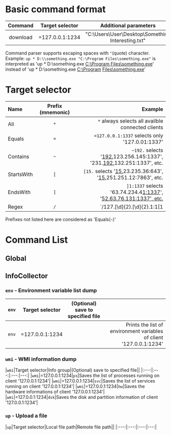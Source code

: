 # Basic command format

|Command|Target selector|Additional parameters|
|:---:|:---:|:---:|
|download|=127.0.0.1:1234|"C:\\Users\\User\\Desktop\\Something Interesting.txt"|

Command parser supports escaping spaces with `"`(quote) character.
Example: `up * D:\\something.exe "C:\Program Files\something.exe"` is interpreted as 'up * D:\\something.exe <u>C:\Program Files\something.exe</u>' instead of 'up * D:\\something.exe <u>C:\Program</u> <u>Files\something.exe</u>'

# Target selector
|Name|Prefix (mnemonic)|Example|
|:---|:---:|---:|
|All|`*`|`*` always selects all availble connected clients|
|Equals|`=`|`=127.0.0.1:1337` selects only '127.0.01:1337'|
|Contains|`~`|`~192.` selects '<u>192.</u>123.256.145:1337', '231.<u>192.</u>132.251:1337', etc.|
|StartsWith|`[`|`[15.` selects '<u>15.</u>23.235.36:643', '<u>15.</u>251.251.12:7863', etc.|
|EndsWith|`]`|`]1:1337` selects '63.74.234.4<u>1:1337</u>', '<u>52.63.76.13<u>1:1337</u>', etc.|
|Regex|`/`|`/127.[\d]{2}.[\d]{2}.1:1[1|2|3]{3}7` selects '127.<u>12</u>.<u>23</u>.1:1<u>321</u>7', etc.|

Prefixes not listed here are considered as 'Equals(`~`)'


# Command List

## Global

## InfoCollector

### `env` - Environment variable list dump
|`env`|Target selector|(Optional) save to specified file||
|:---:|:---:|:---:|---:|
|`env`|=127.0.0.1:1234||Prints the list of environment variables of client '127.0.0.1:1234'|

### `wmi` - WMI information dump
|`wmi`|Target selector|Info group|(Optional) save to specified file||
|:---:|:---:|:---:|---:|
|`wmi`|=127.0.0.1:1234|`ps`|Saves the list of processes running on client '127.0.0.1:1234'|
|`wmi`|=127.0.0.1:1234|`svc`|Saves the list of services running on client '127.0.0.1:1234'|
|`wmi`|=127.0.0.1:1234|`hw`|Saves the hardware informations of client '127.0.0.1:1234'|
|`wmi`|=127.0.0.1:1234|`dsk`|Saves the disk and partition information of client '127.0.0.1:1234'|

### `up` - Upload a file
|`up`|Target selector|Local file path|Remote file path||
|:---:|:---:|:---:|---:|
